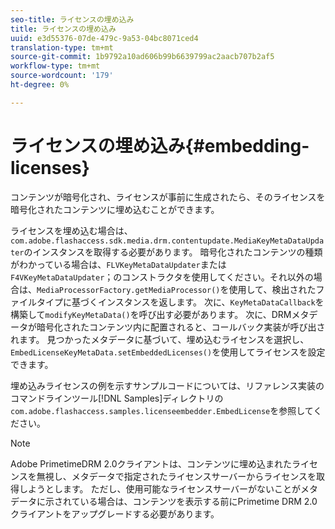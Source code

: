 ```yaml
---
seo-title: ライセンスの埋め込み
title: ライセンスの埋め込み
uuid: e3d55376-07de-479c-9a53-04bc8071ced4
translation-type: tm+mt
source-git-commit: 1b9792a10ad606b99b6639799ac2aacb707b2af5
workflow-type: tm+mt
source-wordcount: '179'
ht-degree: 0%

---
```



# ライセンスの埋め込み{#embedding-licenses}

コンテンツが暗号化され、ライセンスが事前に生成されたら、そのライセンスを暗号化されたコンテンツに埋め込むことができます。

ライセンスを埋め込む場合は、`com.adobe.flashaccess.sdk.media.drm.contentupdate.MediaKeyMetaDataUpdater`のインスタンスを取得する必要があります。 暗号化されたコンテンツの種類がわかっている場合は、`FLVKeyMetaDataUpdater`または`F4VKeyMetaDataUpdater`；のコンストラクタを使用してください。それ以外の場合は、`MediaProcessorFactory.getMediaProcessor()`を使用して、検出されたファイルタイプに基づくインスタンスを返します。 次に、`KeyMetaDataCallback`を構築して`modifyKeyMetaData()`を呼び出す必要があります。 次に、DRMメタデータが暗号化されたコンテンツ内に配置されると、コールバック実装が呼び出されます。 見つかったメタデータに基づいて、埋め込むライセンスを選択し、`EmbedLicenseKeyMetaData.setEmbeddedLicenses()`を使用してライセンスを設定できます。

埋め込みライセンスの例を示すサンプルコードについては、リファレンス実装のコマンドラインツール[!DNL Samples]ディレクトリの`com.adobe.flashaccess.samples.licenseembedder.EmbedLicense`を参照してください。

>[!NOTE]
>
>Adobe PrimetimeDRM 2.0クライアントは、コンテンツに埋め込まれたライセンスを無視し、メタデータで指定されたライセンスサーバーからライセンスを取得しようとします。 ただし、使用可能なライセンスサーバーがないことがメタデータに示されている場合は、コンテンツを表示する前にPrimetime DRM 2.0クライアントをアップグレードする必要があります。

